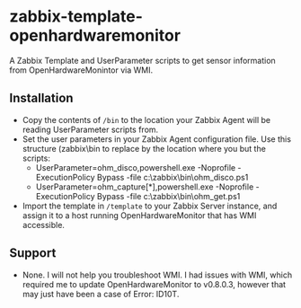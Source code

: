 # zabbix-template-openhardwaremonitor
A Zabbix Template and UserParameter scripts to get sensor information from OpenHardwareMonintor via WMI.

## Installation

 - Copy the contents of `/bin` to the location your Zabbix Agent will be reading UserParameter scripts from.
 - Set the user parameters in your Zabbix Agent configuration file. Use this structure (zabbix\bin to replace by the location where you but the scripts: 
   - UserParameter=ohm_disco,powershell.exe -Noprofile -ExecutionPolicy Bypass -file c:\zabbix\bin\ohm_disco.ps1
   - UserParameter=ohm_capture[*],powershell.exe -Noprofile -ExecutionPolicy Bypass -file c:\zabbix\bin\ohm_get.ps1
 - Import the template in `/template` to your Zabbix Server instance, and assign it to a host running OpenHardwareMonitor that has WMI accessible.

## Support

 - None. I will not help you troubleshoot WMI. I had issues with WMI, which required me to update OpenHardwareMonitor to v0.8.0.3, however that may just have been a case of Error: ID10T.
